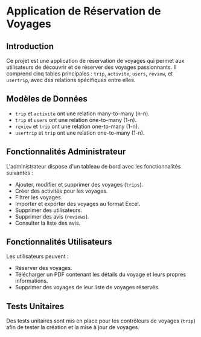 # Application de Réservation de Voyages

## Introduction
Ce projet est une application de réservation de voyages qui permet aux utilisateurs de découvrir et de réserver des voyages passionnants. Il comprend cinq tables principales : `trip`, `activite`, `users`, `review`, et `usertrip`, avec des relations spécifiques entre elles.

## Modèles de Données
- `trip` et `activite` ont une relation many-to-many (n-n).
- `trip` et `users` ont une relation one-to-many (1-n).
- `review` et `trip` ont une relation one-to-many (1-n).
- `usertrip` et `trip` ont une relation one-to-many (1-n).

## Fonctionnalités Administrateur
L'administrateur dispose d'un tableau de bord avec les fonctionnalités suivantes :
- Ajouter, modifier et supprimer des voyages (`trips`).
- Créer des activités pour les voyages.
- Filtrer les voyages.
- Importer et exporter des voyages au format Excel.
- Supprimer des utilisateurs.
- Supprimer des avis (`reviews`).
- Consulter la liste des avis.

## Fonctionnalités Utilisateurs
Les utilisateurs peuvent :
- Réserver des voyages.
- Télécharger un PDF contenant les détails du voyage et leurs propres informations.
- Supprimer des voyages de leur liste de voyages réservés.

## Tests Unitaires
Des tests unitaires sont mis en place pour les contrôleurs de voyages (`trip`) afin de tester la création et la mise à jour de voyages.


